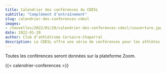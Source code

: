 ```yaml
---
title: Calendrier des conférences du CDESL
subtitle: "Complément d’entraînement"
slug: calendrier-des-conferences-cdesl
images:
- /nouvelles/2022/01/20/calendrier-des-conferences-cdesl/couverture.jpg
date: 2022-01-20
author: Club d’athlétisme Corsaire-Chaparral
description: Le CDESL offre une série de conférences pour les athlètes, parents et entraîneurs. Inscrivez-vous, c’est gratuit!
---
```


Toutes les conférences seront données sur la plateforme Zoom.

{{< calendrier-conferences >}}

<!--
| Date                     | Sujet                                                                                                        | Pour qui?             | Lien d’inscription                                                              |
| ------------------------ | ------------------------------------------------------------------------------------------------------------ | --------------------- | ------------------------------------------------------------------------------- |
| 26 janvier 2022, 19:00   | Conférence en nutrition : «N'avalez pas tout ce que vous voyez!» avec Evelyne Deblock                        | Athlètes              | https://us06web.zoom.us/meeting/register/tZ0ldeuorzIrG9zc2FRILb67x4WB0aojwYt6   |
| 2 février 2022, 19:00    | «De l'Everest au Sahara» avec Sébastien Sasseville                                                           | Tous                  | https://us06web.zoom.us/meeting/register/tZcrc-uurDMpHdP68BEP7_jMHt-LdmgIKmk0 |
| 3 février 2022, 19:00    | «NCAA, USport & Prep School» avec Sasha Ghavami                                                              | Parents et athlètes   | https://us06web.zoom.us/meeting/register/tZAlc-2upjMsEtf5dDT5FhqAm4BSqovzVD4K |
| 9 février 2022, 19:00    | «Parlons de santé mentale» avec Heidi Malo                                                                   | Parents               | https://us06web.zoom.us/meeting/register/tZMsdu-sqTMoEtx3J1PgYMZqrEN0oxtAAqx3 |
| 16 février 2022, 19:00   | «Apprenons de nos leçons afin d'augmenter notre motivation au retour des compétitions» avec Roxanne Carrière | Athlètes              | https://us06web.zoom.us/meeting/register/tZItdOGvpzkiGNQBJNHR0uqQ2oR6ykI-P0K4 |
| 23 février 2022, 19:00   | «Garder la flamme allumée en tant qu'entraineur malgré les incertitudes» avec Roxanne Carrière               | Entraineurs           | https://us06web.zoom.us/meeting/register/tZwsdumgqjwuE9C-zgKPeSpNEuNTeZlyroKy |
-->
